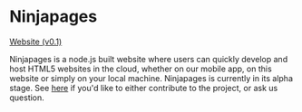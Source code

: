 # Ninjapages
[Website (v0.1)](http://ninjapages.herokuapp.com)

Ninjapages is a node.js built website where users can quickly develop and host HTML5 websites in the cloud, whether on our mobile app, on this website or simply on your local machine. Ninjapages is currently in its alpha stage. See [here](http://wrightdev.herokuapp.com) if you'd like to either contribute to the project, or ask us question. 

